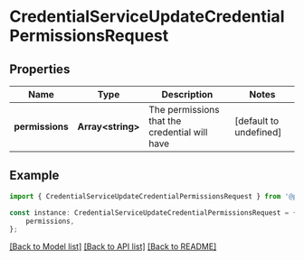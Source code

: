 # CredentialServiceUpdateCredentialPermissionsRequest


## Properties

Name | Type | Description | Notes
------------ | ------------- | ------------- | -------------
**permissions** | **Array&lt;string&gt;** | The permissions that the credential will have | [default to undefined]

## Example

```typescript
import { CredentialServiceUpdateCredentialPermissionsRequest } from '@palisade-inc/typescript-sdk';

const instance: CredentialServiceUpdateCredentialPermissionsRequest = {
    permissions,
};
```

[[Back to Model list]](../README.md#documentation-for-models) [[Back to API list]](../README.md#documentation-for-api-endpoints) [[Back to README]](../README.md)
